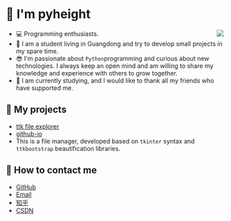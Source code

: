 # 👋 I'm pyheight

<img align="right" src="https://github-readme-stats.vercel.app/api?username=pyheight&show_icons=true&icon_color=CE1D2D&text_color=718096&bg_color=ffffff&hide_title=true" />

- 💻 Programming enthusiasts.
- 👨 I am a student living in Guangdong and try to develop small projects in my spare time.
- 😎 I'm passionate about `Python`programming and curious about new technologies. I always keep an open mind and am willing to share my knowledge and experience with others to grow together.
- 🎨 I am currently studying, and I would like to thank all my friends who have supported me.

## 👀 My projects

- [ttk file explorer](https://github.com/pyheight/ttk-file-explorer/)
- [github-io](https://pyheight.github.io/ttk-file-explorer/)
- This is a file manager, developed based on `tkinter` syntax and `ttkbootstrap` beautification libraries.

## 🌱 How to contact me

- [GitHub](https://github.com/pyheight)
- [Email](mailto:276581780@qq.com)
- [知乎](https://www.zhihu.com/people/height-8)
- [CSDN](https://blog.csdn.net/2302_82330415)
